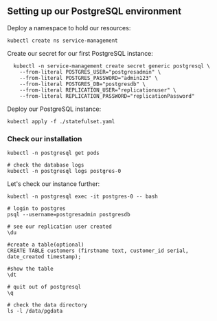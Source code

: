 ## Setting up our PostgreSQL environment

Deploy a namespace to hold our resources:

```
kubectl create ns service-management
```

Create our secret for our first PostgreSQL instance:

```
  kubectl -n service-management create secret generic postgresql \
    --from-literal POSTGRES_USER="postgresadmin" \
    --from-literal POSTGRES_PASSWORD="admin123" \
    --from-literal POSTGRES_DB="postgresdb" \
    --from-literal REPLICATION_USER="replicationuser" \
    --from-literal REPLICATION_PASSWORD="replicationPassword"
```

Deploy our PostgreSQL instance:

```
kubectl apply -f ./statefulset.yaml
```

### Check our installation

```
kubectl -n postgresql get pods

# check the database logs
kubectl -n postgresql logs postgres-0

```

Let's check our instance further:

```
kubectl -n postgresql exec -it postgres-0 -- bash

# login to postgres
psql --username=postgresadmin postgresdb

# see our replication user created
\du

#create a table(optional)
CREATE TABLE customers (firstname text, customer_id serial, date_created timestamp);

#show the table
\dt

# quit out of postgresql
\q

# check the data directory
ls -l /data/pgdata

```

